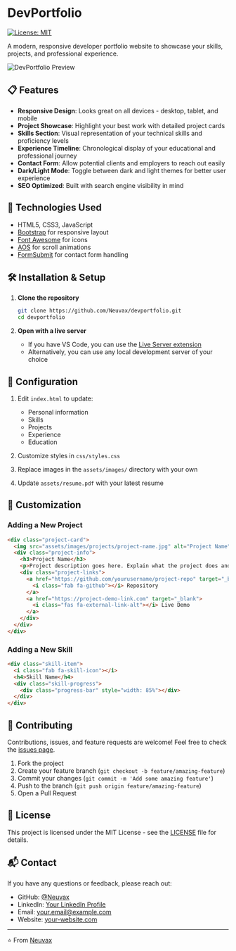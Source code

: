 # DevPortfolio

[![License: MIT](https://img.shields.io/badge/License-MIT-blue.svg)](https://opensource.org/licenses/MIT)

A modern, responsive developer portfolio website to showcase your skills, projects, and professional experience.

![DevPortfolio Preview](assets/images/preview.png)

## 📋 Features

- **Responsive Design**: Looks great on all devices - desktop, tablet, and mobile
- **Project Showcase**: Highlight your best work with detailed project cards
- **Skills Section**: Visual representation of your technical skills and proficiency levels
- **Experience Timeline**: Chronological display of your educational and professional journey
- **Contact Form**: Allow potential clients and employers to reach out easily
- **Dark/Light Mode**: Toggle between dark and light themes for better user experience
- **SEO Optimized**: Built with search engine visibility in mind

## 🚀 Technologies Used

- HTML5, CSS3, JavaScript
- [Bootstrap](https://getbootstrap.com/) for responsive layout
- [Font Awesome](https://fontawesome.com/) for icons
- [AOS](https://michalsnik.github.io/aos/) for scroll animations
- [FormSubmit](https://formsubmit.co/) for contact form handling

## 🛠️ Installation & Setup

1. **Clone the repository**
   ```bash
   git clone https://github.com/Neuvax/devportfolio.git
   cd devportfolio
   ```

2. **Open with a live server**
   - If you have VS Code, you can use the [Live Server extension](https://marketplace.visualstudio.com/items?itemName=ritwickdey.LiveServer)
   - Alternatively, you can use any local development server of your choice

## 🔧 Configuration

1. Edit `index.html` to update:
   - Personal information
   - Skills
   - Projects
   - Experience
   - Education

2. Customize styles in `css/styles.css`

3. Replace images in the `assets/images/` directory with your own

4. Update `assets/resume.pdf` with your latest resume

## 🎨 Customization

### Adding a New Project

```html
<div class="project-card">
  <img src="assets/images/projects/project-name.jpg" alt="Project Name">
  <div class="project-info">
    <h3>Project Name</h3>
    <p>Project description goes here. Explain what the project does and the technologies used.</p>
    <div class="project-links">
      <a href="https://github.com/yourusername/project-repo" target="_blank">
        <i class="fab fa-github"></i> Repository
      </a>
      <a href="https://project-demo-link.com" target="_blank">
        <i class="fas fa-external-link-alt"></i> Live Demo
      </a>
    </div>
  </div>
</div>
```

### Adding a New Skill

```html
<div class="skill-item">
  <i class="fab fa-skill-icon"></i>
  <h4>Skill Name</h4>
  <div class="skill-progress">
    <div class="progress-bar" style="width: 85%"></div>
  </div>
</div>
```

## 🤝 Contributing

Contributions, issues, and feature requests are welcome! Feel free to check the [issues page](https://github.com/Neuvax/devportfolio/issues).

1. Fork the project
2. Create your feature branch (`git checkout -b feature/amazing-feature`)
3. Commit your changes (`git commit -m 'Add some amazing feature'`)
4. Push to the branch (`git push origin feature/amazing-feature`)
5. Open a Pull Request

## 📝 License

This project is licensed under the MIT License - see the [LICENSE](LICENSE) file for details.

## 📬 Contact

If you have any questions or feedback, please reach out:

- GitHub: [@Neuvax](https://github.com/Neuvax)
- LinkedIn: [Your LinkedIn Profile](https://linkedin.com/in/yourprofile)
- Email: your.email@example.com
- Website: [your-website.com](https://your-website.com)

---

⭐️ From [Neuvax](https://github.com/Neuvax)
